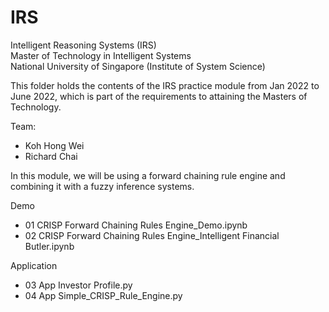 # IRS
Intelligent Reasoning Systems (IRS) <br>
Master of Technology in Intelligent Systems<br>
National University of Singapore (Institute of System Science)<br>

This folder holds the contents of the IRS practice module from Jan 2022 to June 2022, which is part of the requirements to attaining the Masters of Technology.

Team: 
- Koh Hong Wei
- Richard Chai

In this module, we will be using a forward chaining rule engine and combining it with a fuzzy inference systems. 

Demo
  - 01 CRISP Forward Chaining Rules Engine_Demo.ipynb
  - 02 CRISP Forward Chaining Rules Engine_Intelligent Financial Butler.ipynb

Application
  - 03 App Investor Profile.py
  - 04 App Simple_CRISP_Rule_Engine.py
